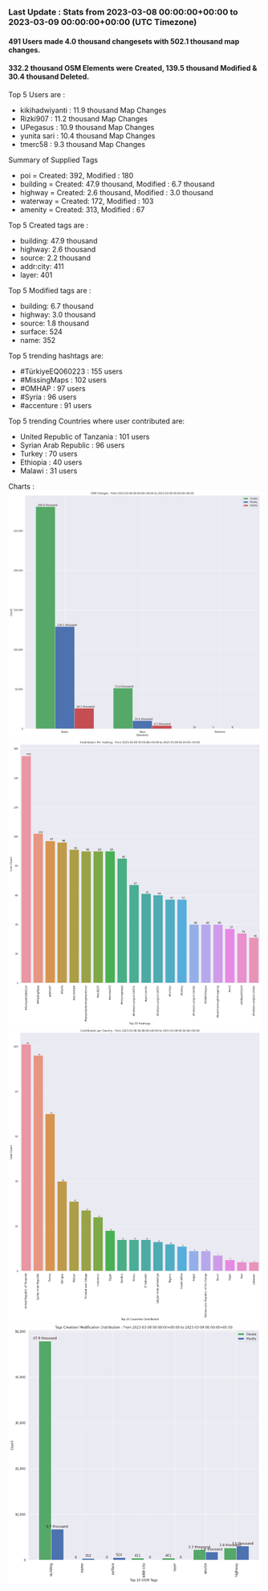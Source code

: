 ### Last Update : Stats from 2023-03-08 00:00:00+00:00 to 2023-03-09 00:00:00+00:00 (UTC Timezone)

#### 491 Users made 4.0 thousand changesets with 502.1 thousand map changes.
#### 332.2 thousand OSM Elements were Created, 139.5 thousand Modified & 30.4 thousand Deleted.

Top 5 Users are : 
- kikihadwiyanti : 11.9 thousand Map Changes
- Rizki907 : 11.2 thousand Map Changes
- UPegasus : 10.9 thousand Map Changes
- yunita sari : 10.4 thousand Map Changes
- tmerc58 : 9.3 thousand Map Changes

Summary of Supplied Tags
- poi = Created: 392, Modified : 180
- building = Created: 47.9 thousand, Modified : 6.7 thousand
- highway = Created: 2.6 thousand, Modified : 3.0 thousand
- waterway = Created: 172, Modified : 103
- amenity = Created: 313, Modified : 67


Top 5 Created tags are :
- building: 47.9 thousand
- highway: 2.6 thousand
- source: 2.2 thousand
- addr:city: 411
- layer: 401


Top 5 Modified tags are :
- building: 6.7 thousand
- highway: 3.0 thousand
- source: 1.8 thousand
- surface: 524
- name: 352


Top 5 trending hashtags are:
- #TürkiyeEQ060223 : 155 users
- #MissingMaps : 102 users
- #OMHAP : 97 users
- #Syria : 96 users
- #accenture : 91 users


Top 5 trending Countries where user contributed are:
- United Republic of Tanzania : 101 users
- Syrian Arab Republic : 96 users
- Turkey : 70 users
- Ethiopia : 40 users
- Malawi : 31 users


 Charts : 
![Alt text](./charts/osm_changes.png) 
![Alt text](./charts/users_per_hashtag.png) 
![Alt text](./charts/users_per_country.png) 
![Alt text](./charts/tags.png) 
